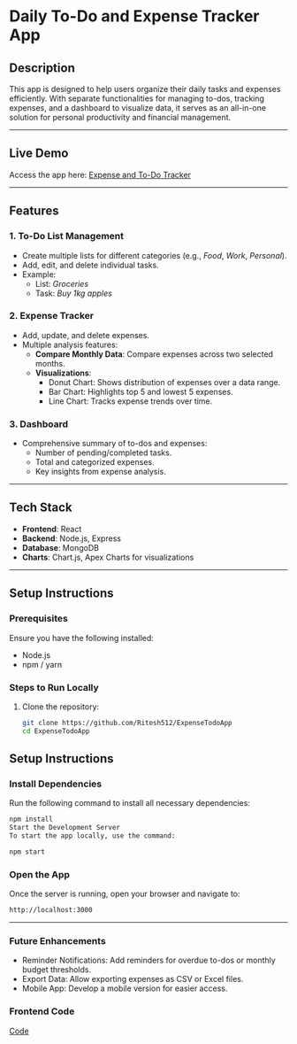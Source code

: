 # Daily To-Do and Expense Tracker App  

## Description  
This app is designed to help users organize their daily tasks and expenses efficiently. With separate functionalities for managing to-dos, tracking expenses, and a dashboard to visualize data, it serves as an all-in-one solution for personal productivity and financial management.

---

## Live Demo  
Access the app here: [Expense and To-Do Tracker](https://expense-todo-five.vercel.app/)  

---

## Features  

### 1. **To-Do List Management**  
- Create multiple lists for different categories (e.g., *Food*, *Work*, *Personal*).  
- Add, edit, and delete individual tasks.  
- Example:  
  - List: *Groceries*  
  - Task: *Buy 1kg apples*  

### 2. **Expense Tracker**  
- Add, update, and delete expenses.  
- Multiple analysis features:  
  - **Compare Monthly Data**: Compare expenses across two selected months.  
  - **Visualizations**:  
    - Donut Chart: Shows distribution of expenses over a data range.  
    - Bar Chart: Highlights top 5 and lowest 5 expenses.  
    - Line Chart: Tracks expense trends over time.  

### 3. **Dashboard**  
- Comprehensive summary of to-dos and expenses:  
  - Number of pending/completed tasks.  
  - Total and categorized expenses.  
  - Key insights from expense analysis.  

---


## Tech Stack  
- **Frontend**: React  
- **Backend**: Node.js, Express  
- **Database**: MongoDB 
- **Charts**: Chart.js, Apex Charts for visualizations  

---

## Setup Instructions  

### Prerequisites  
Ensure you have the following installed:  
- Node.js  
- npm / yarn  

### Steps to Run Locally  
1. Clone the repository:  
   ```bash  
   git clone https://github.com/Ritesh512/ExpenseTodoApp
   cd ExpenseTodoApp

   
## Setup Instructions  

### Install Dependencies  
Run the following command to install all necessary dependencies:  
```bash
npm install  
Start the Development Server
To start the app locally, use the command:

npm start
```
### Open the App
Once the server is running, open your browser and navigate to:

```bash
http://localhost:3000
```

---


### Future Enhancements
- Reminder Notifications: Add reminders for overdue to-dos or monthly budget thresholds.
- Export Data: Allow exporting expenses as CSV or Excel files.
- Mobile App: Develop a mobile version for easier access.

### Frontend Code
[Code](https://github.com/Ritesh512/ExpenseTodoApp)
